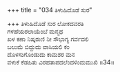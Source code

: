 +++
title = "034 ತಿಳುಹಿದೊಡೆ ಸುರ"

+++
ತಿಳುಹಿದೊಡೆ ಸುರ ಲೋಕದವರತಿ  
ಗಳಹೆಯರಲಾಯೆಂಬೆ ಮನ್ಮಥ  
ಖಳ ಕಣಾ ನಿಷ್ಕರುಣಿ ನೀ ಸೌಭಾಗ್ಯ ಗರ್ವದಲಿ   
ಬಲುಮೆ ಬಿದ್ದುದು ವಾಸಿಯಲಿ ಕಂ  
ದೊಳಸುಗೊಂಡುದು ಕಾಮಶರ ಮನ  
ವಳುಕೆ ಕೆಡಹಿತು ವಿರಹತಾಪದಲೆಂದಳಿಂದುಮುಖಿ      ॥34॥